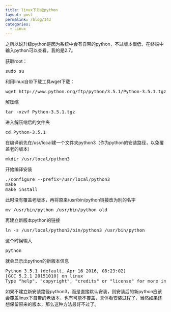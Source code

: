 ```yaml
---
title: linux下升级python
layout: post
permalink: /blog/143
categories:
  - Linux
---
```

之所以说升级python是因为系统中会有自带的python，不过版本很低，在终端中输入python可以查看，我的是2.7。

获取root：

<pre class="brush: cpp; title: ; notranslate" title="">sudo su</pre>

利用linux自带下载工具wget下载：

<pre class="brush: cpp; title: ; notranslate" title="">wget http://www.python.org/ftp/python/3.5.1/Python-3.5.1.tgz</pre>

解压缩

<pre class="brush: cpp; title: ; notranslate" title="">tar -xzvf Python-3.5.1.tgz</pre>

进入解压缩后的文件夹

<pre class="brush: cpp; title: ; notranslate" title="">cd Python-3.5.1</pre>

在编译前先在/usr/local建一个文件夹python3（作为python的安装路径，以免覆盖老的版本）

<pre class="brush: cpp; title: ; notranslate" title="">mkdir /usr/local/python3</pre>

开始编译安装

<pre class="brush: cpp; title: ; notranslate" title="">./configure --prefix=/usr/local/python3
make
make install</pre>

此时没有覆盖老版本，再将原来/usr/bin/python链接改为别的名字

<pre class="brush: cpp; title: ; notranslate" title="">mv /usr/bin/python /usr/bin/python_old</pre>

再建立新版本python的链接

<pre class="brush: cpp; title: ; notranslate" title="">ln -s /usr/local/python3/bin/python3 /usr/bin/python</pre>

这个时候输入

<pre class="brush: cpp; title: ; notranslate" title="">python</pre>

就会显示出python的新版本信息

<pre class="brush: cpp; title: ; notranslate" title="">Python 3.5.1 (default, Apr 16 2016, 08:23:02) 
[GCC 5.2.1 20151010] on linux
Type "help", "copyright", "credits" or "license" for more information.
</pre>

如果不建立新安装路径python3，而是直接默认安装，则安装后的新python应该会覆盖linux下自带的老版本，也有可能不覆盖，具体看安装过程了，当然如果还想保留原来的版本，那么这种方法最好不过了。
